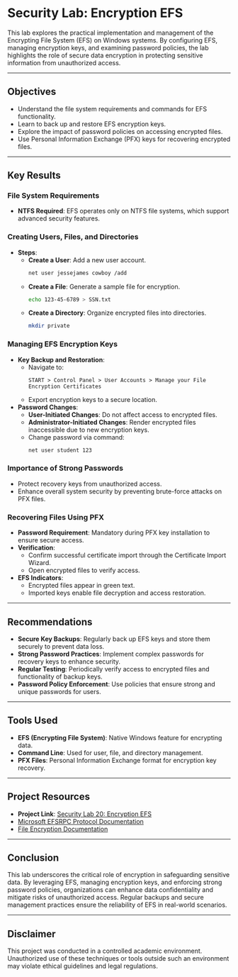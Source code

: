 # Security Lab: Encryption EFS

This lab explores the practical implementation and management of the Encrypting File System (EFS) on Windows systems. By configuring EFS, managing encryption keys, and examining password policies, the lab highlights the role of secure data encryption in protecting sensitive information from unauthorized access.

---

## Objectives
- Understand the file system requirements and commands for EFS functionality.
- Learn to back up and restore EFS encryption keys.
- Explore the impact of password policies on accessing encrypted files.
- Use Personal Information Exchange (PFX) keys for recovering encrypted files.

---

## Key Results

### **File System Requirements**
- **NTFS Required**: EFS operates only on NTFS file systems, which support advanced security features.

### **Creating Users, Files, and Directories**
- **Steps**:
  - **Create a User**: Add a new user account.
    ```bash
    net user jessejames cowboy /add
    ```
  - **Create a File**: Generate a sample file for encryption.
    ```bash
    echo 123-45-6789 > SSN.txt
    ```
  - **Create a Directory**: Organize encrypted files into directories.
    ```bash
    mkdir private
    ```

### **Managing EFS Encryption Keys**
- **Key Backup and Restoration**:
  - Navigate to:
    ```
    START > Control Panel > User Accounts > Manage your File Encryption Certificates
    ```
  - Export encryption keys to a secure location.
- **Password Changes**:
  - **User-Initiated Changes**: Do not affect access to encrypted files.
  - **Administrator-Initiated Changes**: Render encrypted files inaccessible due to new encryption keys.
  - Change password via command:
    ```bash
    net user student 123
    ```

### **Importance of Strong Passwords**
- Protect recovery keys from unauthorized access.
- Enhance overall system security by preventing brute-force attacks on PFX files.

### **Recovering Files Using PFX**
- **Password Requirement**: Mandatory during PFX key installation to ensure secure access.
- **Verification**:
  - Confirm successful certificate import through the Certificate Import Wizard.
  - Open encrypted files to verify access.
- **EFS Indicators**:
  - Encrypted files appear in green text.
  - Imported keys enable file decryption and access restoration.

---

## Recommendations
- **Secure Key Backups**: Regularly back up EFS keys and store them securely to prevent data loss.
- **Strong Password Practices**: Implement complex passwords for recovery keys to enhance security.
- **Regular Testing**: Periodically verify access to encrypted files and functionality of backup keys.
- **Password Policy Enforcement**: Use policies that ensure strong and unique passwords for users.

---

## Tools Used
- **EFS (Encrypting File System)**: Native Windows feature for encrypting data.
- **Command Line**: Used for user, file, and directory management.
- **PFX Files**: Personal Information Exchange format for encryption key recovery.

---

## Project Resources
- **Project Link**: [Security Lab 20: Encryption EFS](https://github.com/StephVergil/Security-Lab-20-Encryption-EFS/blob/main/Security%20Lab%2020%20Encryption%20EFS.docx.pdf)
- [Microsoft EFSRPC Protocol Documentation](https://learn.microsoft.com/en-us/openspecs/windows_protocols/ms-efsr/08796ba8-01c8-4872-9221-1000ec2eff31) 
- [File Encryption Documentation](https://learn.microsoft.com/en-us/windows/win32/fileio/file-encryption) 

---

## Conclusion
This lab underscores the critical role of encryption in safeguarding sensitive data. By leveraging EFS, managing encryption keys, and enforcing strong password policies, organizations can enhance data confidentiality and mitigate risks of unauthorized access. Regular backups and secure management practices ensure the reliability of EFS in real-world scenarios.

---

## Disclaimer
This project was conducted in a controlled academic environment. Unauthorized use of these techniques or tools outside such an environment may violate ethical guidelines and legal regulations.
